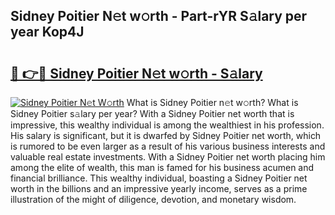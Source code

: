 ## Sidney Poitier N𝚎t w𝚘rth - Part-rYR S𝚊lary per year Kop4J

# <h2><a href="http://gc1xoif.nevu.top/?p=Sidney+Poitier">🔗 👉🔴 Sidney Poitier N𝚎t w𝚘rth - S𝚊lary</a></h2>

[![Sidney Poitier N𝚎t W𝚘rth](https://i.imgur.com/Oavwk0R.jpeg)](http://gc1xoif.nevu.top/?p=Sidney+Poitier)
What is Sidney Poitier n𝚎t w𝚘rth? What is Sidney Poitier s𝚊lary per year?
With a Sidney Poitier net worth that is impressive, this wealthy individual is among the wealthiest in his profession. His salary is significant, but it is dwarfed by Sidney Poitier net worth, which is rumored to be even larger as a result of his various business interests and valuable real estate investments. With a Sidney Poitier net worth placing him among the elite of wealth, this man is famed for his business acumen and financial brilliance. This wealthy individual, boasting a Sidney Poitier net worth in the billions and an impressive yearly income, serves as a prime illustration of the might of diligence, devotion, and monetary wisdom.
